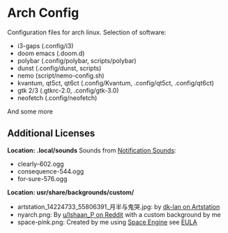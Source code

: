 # Arch Config

Configuration files for arch linux. Selection of software:

- i3-gaps (.config/i3)
- doom emacs (.doom.d)
- polybar (.config/polybar, scripts/polybar)
- dunst (.config/dunst, scripts)
- nemo (script/nemo-config.sh)
- kvantum, qt5ct, qt6ct (.config/Kvantum, .config/qt5ct, .config/qt6ct)
- gtk 2/3 (.gtkrc-2.0, .config/gtk-3.0)
- neofetch (.config/neofetch)

And some more

## Additional Licenses

**Location: .local/sounds**
Sounds from [Notification Sounds](https://notificationsounds.com):

- clearly-602.ogg
- consequence-544.ogg
- for-sure-576.ogg

**Location: usr/share/backgrounds/custom/**

- artstation_14224733_55806391\_月半与鬼哭.jpg: by [dk-lan on Artstation](https://www.artstation.com/artwork/Omr2kJ)
- nyarch.png: By [u/Ishaan_P on Reddit](https://www.reddit.com/r/linuxmasterrace/comments/lxfg9j/someone_posted_uwuntu_so_i_made_nyarch/) with a custom background by me
- space-pink.png: Created by me using [Space Engine](https://spaceengine.org/) see [EULA](https://store.steampowered.com//eula/314650_eula_0)
